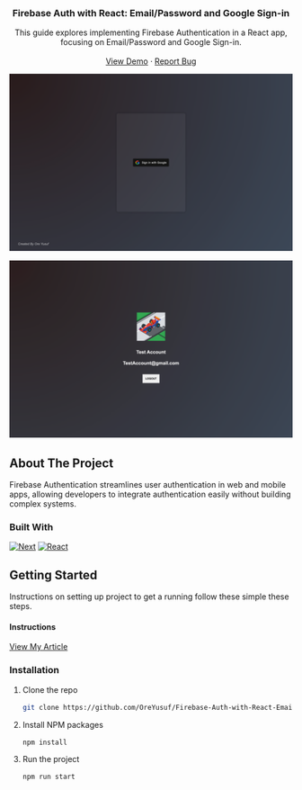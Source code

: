 
<br />
<div align="center">

  <h3 align="center"> Firebase Auth with React: Email/Password and Google Sign-in </h3>

  <p align="center">
    This guide explores implementing Firebase Authentication in a React app, focusing on Email/Password and Google Sign-in.
    <br />
    <br />
    <a href="https://oreyusuf.co.uk/project/react-template-sign-in-with-google-firebase">View Demo</a>
    ·
    <a href="/issues">Report Bug</a>
  </p>

![Login Page](./public/img/landing.png)

![Home Page](./public/img/home.png)

</div>



<!-- ABOUT THE PROJECT -->
## About The Project

Firebase Authentication streamlines user authentication in web and mobile apps, allowing developers to integrate authentication easily without building complex systems.


### Built With

[![Next][Next.js]][Next-url]
[![React][React.js]][React-url]


<!-- GETTING STARTED -->
## Getting Started

Instructions on setting up project to get a running follow these simple these steps.

#### Instructions

<a href="https://oreyusuf.co.uk/project/react-template-sign-in-with-google-firebase"> View My Article </a>

### Installation

1. Clone the repo
   ```sh
   git clone https://github.com/OreYusuf/Firebase-Auth-with-React-Email-Password-and-Google-Sign-in
   ```
2. Install NPM packages
   ```sh
   npm install
   ```
3. Run the project
   ```bash
   npm run start
   ```




<!-- MARKDOWN LINKS & IMAGES -->
<!-- https://www.markdownguide.org/basic-syntax/#reference-style-links -->
[contributors-shield]: https://img.shields.io/github/contributors/github_username/repo_name.svg?style=for-the-badge
[contributors-url]: https://github.com/github_username/repo_name/graphs/contributors
[forks-shield]: https://img.shields.io/github/forks/github_username/repo_name.svg?style=for-the-badge
[forks-url]: https://github.com/github_username/repo_name/network/members
[stars-shield]: https://img.shields.io/github/stars/github_username/repo_name.svg?style=for-the-badge
[stars-url]: https://github.com/github_username/repo_name/stargazers
[issues-shield]: https://img.shields.io/github/issues/github_username/repo_name.svg?style=for-the-badge
[issues-url]: https://github.com/github_username/repo_name/issues
[license-shield]: https://img.shields.io/github/license/github_username/repo_name.svg?style=for-the-badge
[license-url]: https://github.com/github_username/repo_name/blob/master/LICENSE.txt
[linkedin-shield]: https://img.shields.io/badge/-LinkedIn-black.svg?style=for-the-badge&logo=linkedin&colorB=555
[linkedin-url]: https://linkedin.com/in/linkedin_username
[product-screenshot]: images/screenshot.png
[Next.js]: https://img.shields.io/badge/next.js-000000?style=for-the-badge&logo=nextdotjs&logoColor=white
[Next-url]: https://nextjs.org/
[React.js]: https://img.shields.io/badge/React-20232A?style=for-the-badge&logo=react&logoColor=61DAFB
[React-url]: https://reactjs.org/
[Vue.js]: https://img.shields.io/badge/Vue.js-35495E?style=for-the-badge&logo=vuedotjs&logoColor=4FC08D
[Vue-url]: https://vuejs.org/
[Angular.io]: https://img.shields.io/badge/Angular-DD0031?style=for-the-badge&logo=angular&logoColor=white
[Angular-url]: https://angular.io/
[Svelte.dev]: https://img.shields.io/badge/Svelte-4A4A55?style=for-the-badge&logo=svelte&logoColor=FF3E00
[Svelte-url]: https://svelte.dev/
[Laravel.com]: https://img.shields.io/badge/Laravel-FF2D20?style=for-the-badge&logo=laravel&logoColor=white
[Laravel-url]: https://laravel.com
[Bootstrap.com]: https://img.shields.io/badge/Bootstrap-563D7C?style=for-the-badge&logo=bootstrap&logoColor=white
[Bootstrap-url]: https://getbootstrap.com
[JQuery.com]: https://img.shields.io/badge/jQuery-0769AD?style=for-the-badge&logo=jquery&logoColor=white
[JQuery-url]: https://jquery.com 